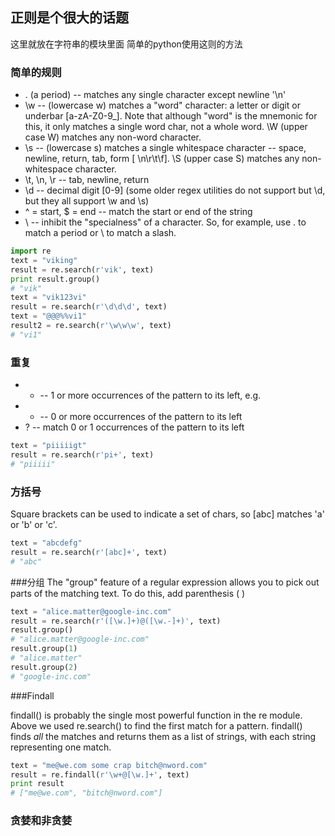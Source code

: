 ## 正则是个很大的话题 

这里就放在字符串的模块里面 简单的python使用这则的方法

### 简单的规则
* . (a period) -- matches any single character except newline '\n'
* \w -- (lowercase w) matches a "word" character: a letter or digit or underbar [a-zA-Z0-9_]. Note that although "word" is the mnemonic for this, it only matches a single word char, not a whole word. \W (upper case W) matches any non-word character.
* \s -- (lowercase s) matches a single whitespace character -- space, newline, return, tab, form [ \n\r\t\f]. \S (upper case S) matches any non-whitespace character.
* \t, \n, \r -- tab, newline, return
* \d -- decimal digit [0-9] (some older regex utilities do not support but \d, but they all support \w and \s)
* ^ = start, $ = end -- match the start or end of the string
* \ -- inhibit the "specialness" of a character. So, for example, use \. to match a period or \\ to match a slash.

```python
import re
text = "viking"
result = re.search(r'vik', text)
print result.group()
# "vik"
text = "vik123vi"
result = re.search(r'\d\d\d', text)
text = "@@@%%vi1"
result2 = re.search(r'\w\w\w', text)
# "vi1"
```

### 重复
* + -- 1 or more occurrences of the pattern to its left, e.g. 
* * -- 0 or more occurrences of the pattern to its left
* ? -- match 0 or 1 occurrences of the pattern to its left

```python
text = "piiiiigt"
result = re.search(r'pi+', text)
# "piiiii"
```

### 方括号

Square brackets can be used to indicate a set of chars, so [abc] matches 'a' or 'b' or 'c'. 
```python
text = "abcdefg"
result = re.search(r'[abc]+', text)
# "abc"
```

###分组
The "group" feature of a regular expression allows you to pick out parts of the matching text.  To do this, add parenthesis ( )

```python
text = "alice.matter@google-inc.com"
result = re.search(r'([\w.]+)@([\w.-]+)', text)
result.group()
# "alice.matter@google-inc.com"
result.group(1)
# "alice.matter"
result.group(2)
# "google-inc.com"

```
###Findall

findall() is probably the single most powerful function in the re module. Above we used re.search() to find the first match for a pattern. findall() finds *all* the matches and returns them as a list of strings, with each string representing one match.

```python
text = "me@we.com some crap bitch@nword.com"
result = re.findall(r'\w+@[\w.]+', text)
print result
# ["me@we.com", "bitch@nword.com"]
```

### 贪婪和非贪婪

